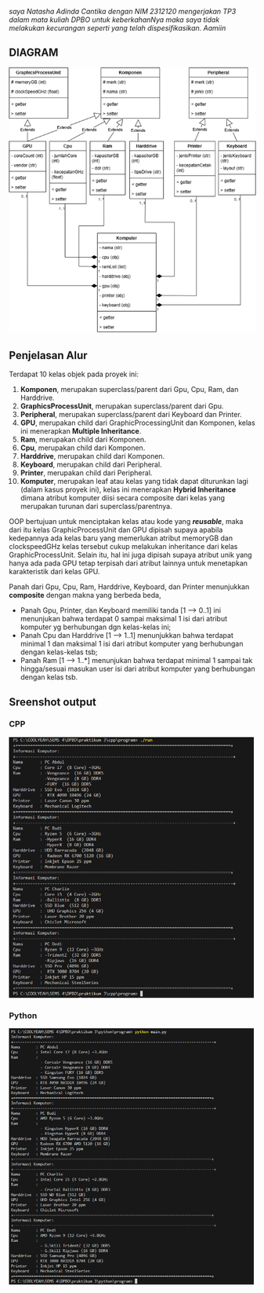 _saya Natasha Adinda Cantika dengan NIM 2312120 mengerjakan TP3 dalam mata kuliah DPBO untuk keberkahanNya maka saya tidak melakukan kecurangan seperti yang telah dispesifikasikan. Aamiin_

## DIAGRAM
<p align="center">
    <img src="TP3DPBO.drawio.png">
</p>

## Penjelasan Alur
Terdapat 10 kelas objek pada proyek ini:
1. **Komponen**, merupakan superclass/parent dari Gpu, Cpu, Ram, dan Harddrive.
2. **GraphicsProcessUnit**, merupakan superclass/parent dari Gpu.
3. **Peripheral**, merupakan superclass/parent dari Keyboard dan Printer.
4. **GPU**, merupakan child dari GraphicProcessingUnit dan Komponen, kelas ini menerapkan **Multiple Inheritance**.
5. **Ram**, merupakan child dari Komponen.
6. **Cpu**, merupakan child dari Komponen.
7. **Harddrive**, merupakan child dari Komponen.
8. **Keyboard**, merupakan child dari Peripheral.
9. **Printer**, merupakan child dari Peripheral.
10. **Komputer**, merupakan leaf atau kelas yang tidak dapat diturunkan lagi (dalam kasus proyek ini), kelas ini menerapkan **Hybrid Inheritance** dimana atribut komputer diisi secara composite dari kelas yang merupakan turunan dari superclass/parentnya.

OOP bertujuan untuk menciptakan kelas atau kode yang **_reusable_**, maka dari itu kelas GraphicProcessUnit dan GPU dipisah supaya apabila kedepannya ada kelas baru yang memerlukan atribut memoryGB dan clockspeedGHz kelas tersebut cukup melakukan inheritance dari kelas GraphicProcessUnit. Selain itu, hal ini juga dipisah supaya atribut unik yang hanya ada pada GPU tetap terpisah dari atribut lainnya untuk menetapkan karakteristik dari kelas GPU.

Panah dari Gpu, Cpu, Ram, Harddrive, Keyboard, dan Printer menunjukkan **composite** dengan makna yang berbeda beda, 
- Panah Gpu, Printer, dan Keyboard memiliki tanda [1 --> 0..1] ini menunjukan bahwa terdapat 0 sampai maksimal 1 isi dari atribut komputer yg berhubungan dgn kelas-kelas ini;
- Panah Cpu dan Harddrive [1 --> 1..1] menunjukkan bahwa terdapat minimal 1 dan maksimal 1 isi dari atribut komputer yang berhubungan dengan kelas-kelas tsb;
- Panah Ram [1 --> 1..*] menunjukan bahwa terdapat minimal 1 sampai tak hingga/sesuai masukan user isi dari atribut komputer yang berhubungan dengan kelas tsb. 

## Sreenshot output
### CPP
<p align="left">
    <img src="cpp\screenshot\Screenshot 2025-03-16 022833.png" width=500>
</p>

### Python
<p align="left">
    <img src="python/screenshot/Screenshot 2025-03-16 101428.png" width=500>
</p>
